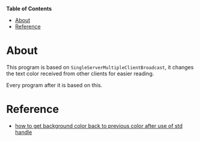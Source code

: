 <!-- markdown-toc start - Don't edit this section. Run M-x markdown-toc-generate-toc again -->
**Table of Contents**

- [About](#about)
- [Reference](#reference)

<!-- markdown-toc end -->

# About
This program is based on `SingleServerMultipleClientBroadcast`, it changes the text color received from other clients for easier reading.

Every program after it is based on this.

# Reference
- [how to get background color back to previous color after use of std handle](https://stackoverflow.com/questions/25559077/how-to-get-background-color-back-to-previous-color-after-use-of-std-handle)
